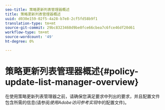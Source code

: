 ```yaml
---
seo-title: 策略更新列表管理器概述
title: 策略更新列表管理器概述
uuid: d030e159-02f5-4a28-b7e8-2cf5fd58b9f1
translation-type: tm+mt
source-git-commit: 29bc8323460d9be0fce66cbea7c6fce46df20d61
workflow-type: tm+mt
source-wordcount: '49'
ht-degree: 0%

---
```



# 策略更新列表管理器概述{#policy-update-list-manager-overview}

在使用策略更新列表管理器之前，请确保您满足要求中列出的要求，并且配置文件包含所需的信息(请参阅&#x200B;*使用Adobe访问参考实现*&#x200B;中的配置文件)。
